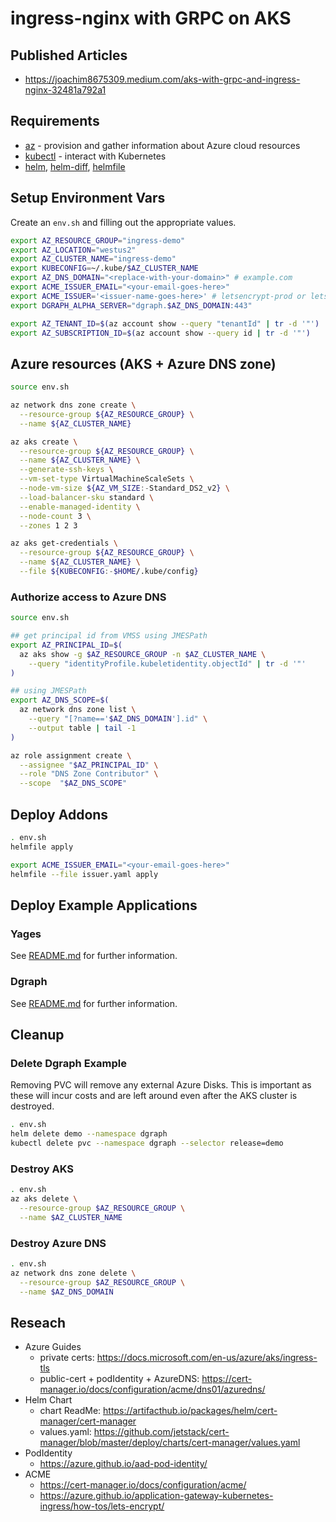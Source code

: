 # ingress-nginx with GRPC on AKS

## Published Articles

* https://joachim8675309.medium.com/aks-with-grpc-and-ingress-nginx-32481a792a1

## Requirements

  * [az](https://docs.microsoft.com/cli/azure/install-azure-cli) - provision and gather information about Azure cloud resources
  * [kubectl](https://kubernetes.io/docs/tasks/tools/) - interact with Kubernetes
  * [helm](https://helm.sh/docs/intro/install/), [helm-diff](https://github.com/databus23/helm-diff), [helmfile](https://github.com/roboll/helmfile)

## Setup Environment Vars

Create an `env.sh` and filling out the appropriate values.

```bash
export AZ_RESOURCE_GROUP="ingress-demo"
export AZ_LOCATION="westus2"
export AZ_CLUSTER_NAME="ingress-demo"
export KUBECONFIG=~/.kube/$AZ_CLUSTER_NAME
export AZ_DNS_DOMAIN="<replace-with-your-domain>" # example.com
export ACME_ISSUER_EMAIL="<your-email-goes-here>"
export ACME_ISSUER='<issuer-name-goes-here>' # letsencrypt-prod or letsencrypt-straging
export DGRAPH_ALPHA_SERVER="dgraph.$AZ_DNS_DOMAIN:443"

export AZ_TENANT_ID=$(az account show --query "tenantId" | tr -d '"')
export AZ_SUBSCRIPTION_ID=$(az account show --query id | tr -d '"')
```

## Azure resources (AKS + Azure DNS zone)

```bash
source env.sh

az network dns zone create \
  --resource-group ${AZ_RESOURCE_GROUP} \
  --name ${AZ_CLUSTER_NAME}

az aks create \
  --resource-group ${AZ_RESOURCE_GROUP} \
  --name ${AZ_CLUSTER_NAME} \
  --generate-ssh-keys \
  --vm-set-type VirtualMachineScaleSets \
  --node-vm-size ${AZ_VM_SIZE:-Standard_DS2_v2} \
  --load-balancer-sku standard \
  --enable-managed-identity \
  --node-count 3 \
  --zones 1 2 3

az aks get-credentials \
  --resource-group ${AZ_RESOURCE_GROUP} \
  --name ${AZ_CLUSTER_NAME} \
  --file ${KUBECONFIG:-$HOME/.kube/config}
```

### Authorize access to Azure DNS

```bash
source env.sh

## get principal id from VMSS using JMESPath
export AZ_PRINCIPAL_ID=$(
  az aks show -g $AZ_RESOURCE_GROUP -n $AZ_CLUSTER_NAME \
    --query "identityProfile.kubeletidentity.objectId" | tr -d '"'
)

## using JMESPath
export AZ_DNS_SCOPE=$(
  az network dns zone list \
    --query "[?name=='$AZ_DNS_DOMAIN'].id" \
    --output table | tail -1
)

az role assignment create \
  --assignee "$AZ_PRINCIPAL_ID" \
  --role "DNS Zone Contributor" \
  --scope  "$AZ_DNS_SCOPE"
```

## Deploy Addons

```bash
. env.sh
helmfile apply

export ACME_ISSUER_EMAIL="<your-email-goes-here>"
helmfile --file issuer.yaml apply
```

## Deploy Example Applications

### Yages

See [README.md](examples/yages/README.md) for further information.

### Dgraph

See [README.md](examples/dgraph/README.md) for further information.

## Cleanup

### Delete Dgraph Example

Removing PVC will remove any external Azure Disks.  This is important as these will incur costs and are left around even after the AKS cluster is destroyed.

```bash
. env.sh
helm delete demo --namespace dgraph
kubectl delete pvc --namespace dgraph --selector release=demo
```

### Destroy AKS

```bash
. env.sh
az aks delete \
  --resource-group $AZ_RESOURCE_GROUP \
  --name $AZ_CLUSTER_NAME
```

### Destroy Azure DNS

```bash
. env.sh
az network dns zone delete \
  --resource-group $AZ_RESOURCE_GROUP \
  --name $AZ_DNS_DOMAIN
```

## Reseach

* Azure Guides
  * private certs: https://docs.microsoft.com/en-us/azure/aks/ingress-tls
  * public-cert + podIdentity + AzureDNS: https://cert-manager.io/docs/configuration/acme/dns01/azuredns/
* Helm Chart
  * chart ReadMe: https://artifacthub.io/packages/helm/cert-manager/cert-manager
  * values.yaml: https://github.com/jetstack/cert-manager/blob/master/deploy/charts/cert-manager/values.yaml
* PodIdentity
  * https://azure.github.io/aad-pod-identity/
* ACME
  * https://cert-manager.io/docs/configuration/acme/
  * https://azure.github.io/application-gateway-kubernetes-ingress/how-tos/lets-encrypt/
